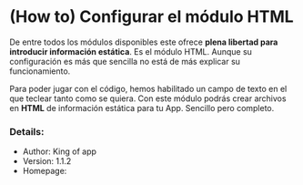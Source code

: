 # **(How to) Configurar el módulo HTML**

De entre todos los módulos disponibles este ofrece **plena libertad para introducir información estática**. Es el módulo HTML. Aunque su configuración es más que sencilla no está de más explicar su funcionamiento.

Para poder jugar con el código, hemos habilitado un campo de texto en el que teclear tanto como se quiera. Con este módulo podrás crear archivos en **HTML** de información estática para tu App. Sencillo pero completo.

### Details:

- Author: King of app
- Version: 1.1.2
- Homepage:
